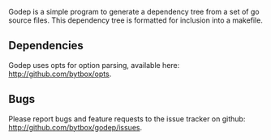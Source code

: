 Godep is a simple program to generate a dependency tree from a set of go
source files. This dependency tree is formatted for inclusion into a makefile.

Dependencies
------------

Godep uses opts for option parsing, available here:
<http://github.com/bytbox/opts>.

Bugs
----

Please report bugs and feature requests to the issue tracker on github:
<http://github.com/bytbox/godep/issues>.
